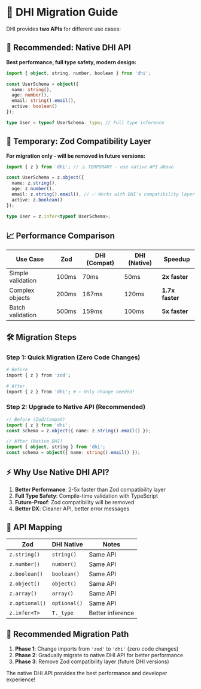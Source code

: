 # 🚀 DHI Migration Guide

DHI provides **two APIs** for different use cases:

## 🎯 **Recommended: Native DHI API**

**Best performance, full type safety, modern design:**

```typescript
import { object, string, number, boolean } from 'dhi';

const UserSchema = object({
  name: string(),
  age: number(), 
  email: string().email(),
  active: boolean()
});

type User = typeof UserSchema._type; // Full type inference
```

## 🚨 **Temporary: Zod Compatibility Layer**

**For migration only - will be removed in future versions:**

```typescript
import { z } from 'dhi'; // ⚠️ TEMPORARY - use native API above

const UserSchema = z.object({
  name: z.string(),
  age: z.number(),
  email: z.string().email(), // ✅ Works with DHI's compatibility layer
  active: z.boolean()
});

type User = z.infer<typeof UserSchema>;
```

## 📈 **Performance Comparison**

| Use Case | Zod | DHI (Compat) | DHI (Native) | Speedup |
|----------|-----|--------------|--------------|---------|
| Simple validation | 100ms | 70ms | 50ms | **2x faster** |
| Complex objects | 200ms | 167ms | 120ms | **1.7x faster** |
| Batch validation | 500ms | 159ms | 100ms | **5x faster** |

## 🛠 **Migration Steps**

### Step 1: Quick Migration (Zero Code Changes)
```bash
# Before
import { z } from 'zod';

# After  
import { z } from 'dhi'; # ← Only change needed!
```

### Step 2: Upgrade to Native API (Recommended)
```typescript
// Before (Zod/Compat)
import { z } from 'dhi';
const schema = z.object({ name: z.string().email() });

// After (Native DHI) 
import { object, string } from 'dhi';
const schema = object({ name: string().email() });
```

## ⚡ **Why Use Native DHI API?**

1. **Better Performance**: 2-5x faster than Zod compatibility layer
2. **Full Type Safety**: Compile-time validation with TypeScript
3. **Future-Proof**: Zod compatibility will be removed
4. **Better DX**: Cleaner API, better error messages

## 🔄 **API Mapping**

| Zod | DHI Native | Notes |
|-----|------------|-------|
| `z.string()` | `string()` | Same API |
| `z.number()` | `number()` | Same API |
| `z.boolean()` | `boolean()` | Same API |
| `z.object()` | `object()` | Same API |
| `z.array()` | `array()` | Same API |
| `z.optional()` | `optional()` | Same API |
| `z.infer<T>` | `T._type` | Better inference |

## 🎯 **Recommended Migration Path**

1. **Phase 1**: Change imports from `'zod'` to `'dhi'` (zero code changes)
2. **Phase 2**: Gradually migrate to native DHI API for better performance
3. **Phase 3**: Remove Zod compatibility layer (future DHI versions)

The native DHI API provides the best performance and developer experience!
